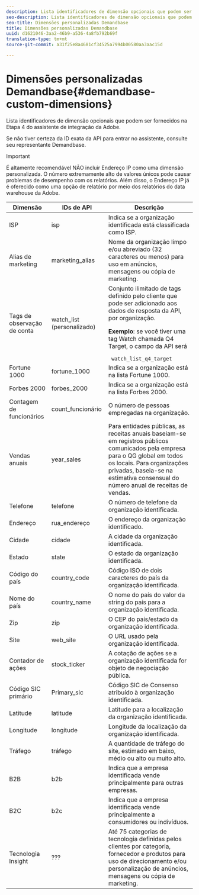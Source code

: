 ```yaml
---
description: Lista identificadores de dimensão opcionais que podem ser fornecidos na Etapa 4 do assistente de integração da Adobe.
seo-description: Lista identificadores de dimensão opcionais que podem ser fornecidos na Etapa 4 do assistente de integração da Adobe.
seo-title: Dimensões personalizadas Demandbase
title: Dimensões personalizadas Demandbase
uuid: d1621046-3aa2-46b9-a536-4a8fb792b69f
translation-type: tm+mt
source-git-commit: a31f25e8a4681cf34525a7994b00580aa3aac15d

---
```



# Dimensões personalizadas Demandbase{#demandbase-custom-dimensions}

Lista identificadores de dimensão opcionais que podem ser fornecidos na Etapa 4 do assistente de integração da Adobe.

Se não tiver certeza da ID exata da API para entrar no assistente, consulte seu representante Demandbase.

>[!IMPORTANT]
>
>É altamente recomendável NÃO incluir Endereço IP como uma dimensão personalizada. O número extremamente alto de valores únicos pode causar problemas de desempenho com os relatórios. Além disso, o Endereço IP já é oferecido como uma opção de relatório por meio dos relatórios do data warehouse da Adobe.

<table id="table_3B44A18BE5FE45BC83389F89B48D9B97"> 
 <thead> 
  <tr> 
   <th colname="col1" class="entry"> Dimensão </th> 
   <th colname="col2" class="entry"> IDs de API </th> 
   <th colname="col3" class="entry"> Descrição </th> 
  </tr>
 </thead>
 <tbody> 
  <tr> 
   <td colname="col1"> ISP </td> 
   <td colname="col2"> isp </td> 
   <td colname="col3"> Indica se a organização identificada está classificada como ISP. </td> 
  </tr> 
  <tr> 
   <td colname="col1"> Alias de marketing </td> 
   <td colname="col2"> marketing_alias </td> 
   <td colname="col3"> Nome da organização limpo e/ou abreviado (32 caracteres ou menos) para uso em anúncios, mensagens ou cópia de marketing. </td> 
  </tr> 
  <tr> 
   <td colname="col1"> Tags de observação de conta </td> 
   <td colname="col2"> watch_list (personalizado) </td> 
   <td colname="col3">Conjunto ilimitado de tags definido pelo cliente que pode ser adicionado aos dados de resposta da API, por organização. <p><b>Exemplo</b>: se você tiver uma tag Watch chamada Q4 Target, o campo da API será </p> <code> watch_list_q4_target</code> </td> 
  </tr> 
  <tr> 
   <td colname="col1"> Fortune 1000 </td> 
   <td colname="col2"> fortune_1000 </td> 
   <td colname="col3"> Indica se a organização está na lista Fortune 1000. </td> 
  </tr> 
  <tr> 
   <td colname="col1"> Forbes 2000 </td> 
   <td colname="col2"> forbes_2000 </td> 
   <td colname="col3"> Indica se a organização está na lista Forbes 2000. </td> 
  </tr> 
  <tr> 
   <td colname="col1"> Contagem de funcionários </td> 
   <td colname="col2"> count_funcionário </td> 
   <td colname="col3"> O número de pessoas empregadas na organização. </td> 
  </tr> 
  <tr> 
   <td colname="col1"> Vendas anuais </td> 
   <td colname="col2"> year_sales </td> 
   <td colname="col3"> Para entidades públicas, as receitas anuais baseiam-se em registros públicos comunicados pela empresa para o QG global em todos os locais. Para organizações privadas, baseia-se na estimativa consensual do número anual de receitas de vendas. </td> 
  </tr> 
  <tr> 
   <td colname="col1"> Telefone </td> 
   <td colname="col2"> telefone </td> 
   <td colname="col3"> O número de telefone da organização identificada. </td> 
  </tr> 
  <tr> 
   <td colname="col1"> Endereço </td> 
   <td colname="col2"> rua_endereço </td> 
   <td colname="col3"> O endereço da organização identificado. </td> 
  </tr> 
  <tr> 
   <td colname="col1"> Cidade </td> 
   <td colname="col2"> cidade </td> 
   <td colname="col3"> A cidade da organização identificada. </td> 
  </tr> 
  <tr> 
   <td colname="col1"> Estado </td> 
   <td colname="col2"> state </td> 
   <td colname="col3"> O estado da organização identificada. </td> 
  </tr> 
  <tr> 
   <td colname="col1"> Código do país </td> 
   <td colname="col2"> country_code </td> 
   <td colname="col3"> Código ISO de dois caracteres do país da organização identificada. </td> 
  </tr> 
  <tr> 
   <td colname="col1"> Nome do país </td> 
   <td colname="col2"> country_name </td> 
   <td colname="col3"> O nome do país do valor da string do país para a organização identificada. </td> 
  </tr> 
  <tr> 
   <td colname="col1"> Zip </td> 
   <td colname="col2"> zip </td> 
   <td colname="col3"> O CEP do país/estado da organização identificada. </td> 
  </tr> 
  <tr> 
   <td colname="col1"> Site </td> 
   <td colname="col2"> web_site </td> 
   <td colname="col3"> O URL usado pela organização identificada. </td> 
  </tr> 
  <tr> 
   <td colname="col1"> Contador de ações </td> 
   <td colname="col2"> stock_ticker </td> 
   <td colname="col3"> A cotação de ações se a organização identificada for objeto de negociação pública. </td> 
  </tr> 
  <tr> 
   <td colname="col1"> Código SIC primário </td> 
   <td colname="col2"> Primary_sic </td> 
   <td colname="col3"> Código SIC de Consenso atribuído à organização identificada. </td> 
  </tr> 
  <tr> 
   <td colname="col1"> Latitude </td> 
   <td colname="col2"> latitude </td> 
   <td colname="col3"> Latitude para a localização da organização identificada. </td> 
  </tr> 
  <tr> 
   <td colname="col1"> Longitude </td> 
   <td colname="col2"> longitude </td> 
   <td colname="col3"> Longitude da localização da organização identificada. </td> 
  </tr> 
  <tr> 
   <td colname="col1"> Tráfego </td> 
   <td colname="col2"> tráfego </td> 
   <td colname="col3"> A quantidade de tráfego do site, estimado em baixo, médio ou alto ou muito alto. </td> 
  </tr> 
  <tr> 
   <td colname="col1"> B2B </td> 
   <td colname="col2"> b2b </td> 
   <td colname="col3"> Indica que a empresa identificada vende principalmente para outras empresas. </td> 
  </tr> 
  <tr> 
   <td colname="col1"> B2C </td> 
   <td colname="col2"> b2c </td> 
   <td colname="col3"> Indica que a empresa identificada vende principalmente a consumidores ou indivíduos. </td> 
  </tr> 
  <tr> 
   <td colname="col1"> Tecnologia Insight </td> 
   <td colname="col2"> ??? </td> 
   <td colname="col3"> Até 75 categorias de tecnologia definidas pelos clientes por categoria, fornecedor e produtos para uso de direcionamento e/ou personalização de anúncios, mensagens ou cópia de marketing. </td> 
  </tr> 
 </tbody> 
</table>

